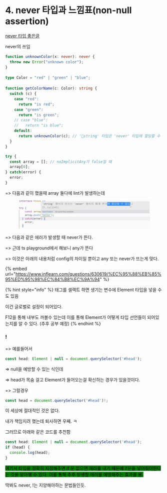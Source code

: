 # 4. never 타입과 느낌표(non-null assertion)

[never 타입 좋은글 ](https://ui.toast.com/weekly-pick/ko\_20220323)

never의 쓰임

```typescript
function unknownColor(x: never): never {
  throw new Error("unknown color");
}

type Color = "red" | "green" | "blue";

function getColorName(c: Color): string {
  switch (c) {
    case "red":
      return "is red";
    case "green":
      return "is green";
    // case "blue":
    //   return "is blue";
    default:
      return unknownColor(c); // 'string' 타입은 'never' 타입에 할당할 수 없음
  }
}
```

```javascript
try {
  const array = []; // noImplicitAny가 false일 때
  array[0];
} catch(error) {
  error;
}
```

\=> 다음과 같이 했을때 array 둘다에 lint가 발생하는데&#x20;

<figure><img src="../../.gitbook/assets/image (7) (1).png" alt=""><figcaption></figcaption></figure>

\=> 다음과 같은 에러가 발생할 때 never가 뜬다.

\=> 근데 ts playground에서 해보니 any가 뜬다

\=> 이것은 아래의 내용처럼 config의 차이일 뿐이고 any 또는 never가 뜨는게 맞다.

{% embed url="https://www.inflearn.com/questions/630619/%EC%95%88%EB%85%95%ED%95%98%EC%84%B8%EC%9A%94" %}

{% hint style="info" %}
태그를 셀랙트 하면 생기는 변수에 Element 타입을 넣을 수도 있음&#x20;

이건 글로벌로 설정이 되어있다.&#x20;

F12을 통해 내부도 까볼수 있는데 이를 통해 Element가 어떻게 타입 선언들이 되어있는지를 알 수 있다. (추후 공부 예정)
{% endhint %}



### !

\=> 예를들어서&#x20;

```javascript
const head: Element | null = document.querySelector('#head');
```

\=> null을 예방할 수 있는 식인데&#x20;

\=> head가 목숨 걸고 Element가 들어오는걸 확신하는 경우가 있을것이다.&#x20;

\=> 그럴경우&#x20;

```javascript
const head = document.querySelector('#head')!;
```



이 세상에 절대적인 것은 없다.

내가 책임지려 했는데 퇴사하면 우째. ㅋ

그러므로 아래와 같은 코드를 추천함

```javascript
const head: Element | null = document.querySelector('#head');
if (head) {
  console.log(head);
}
```

<mark style="background-color:green;">여기서 타입을 정확히 지정해주면 if 문 없으면 에러를 내기 때문에 if문을 넣어줘야한다는 것을 알아챌 수 있다. 이를 통해 추후 발생할 에러를 예방해주는 효과를 봄.</mark>



딱봐도 never, !는 지양해야하는 문법들인듯.
